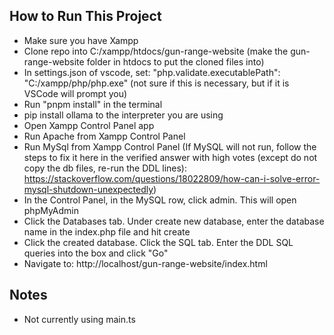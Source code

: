 ## How to Run This Project
- Make sure you have Xampp 
- Clone repo into C:/xampp/htdocs/gun-range-website (make the gun-range-website folder in htdocs to put the cloned files into)
- In settings.json of vscode, set: "php.validate.executablePath": "C:/xampp/php/php.exe" (not sure if this is necessary, but if it is VSCode will prompt you)
- Run "pnpm install" in the terminal
- pip install ollama to the interpreter you are using
- Open Xampp Control Panel app
- Run Apache from Xampp Control Panel 
- Run MySql from Xampp Control Panel (If MySQL will not run, follow the steps to fix it here in the verified answer with high votes (except do not copy the db files, re-run the DDL lines): https://stackoverflow.com/questions/18022809/how-can-i-solve-error-mysql-shutdown-unexpectedly)
- In the Control Panel, in the MySQL row, click admin. This will open phpMyAdmin
- Click the Databases tab. Under create new database, enter the database name in the index.php file and hit create
- Click the created database. Click the SQL tab. Enter the DDL SQL queries into the box and click "Go"
- Navigate to: http://localhost/gun-range-website/index.html

## Notes
- Not currently using main.ts
